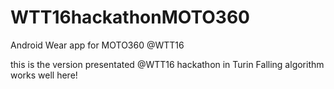 # WTT16hackathonMOTO360
Android Wear app for MOTO360 @WTT16

this is the version presentated @WTT16 hackathon in Turin
Falling algorithm works well here!
